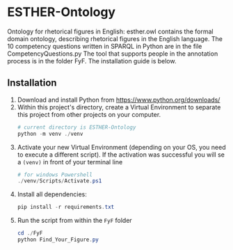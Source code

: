 # ESTHER-Ontology

Ontology for rhetorical figures in English: esther.owl contains the formal domain ontology, describing rhetorical figures 
in the English language.
The 10 competency questions written in SPARQL in Python are in the file CompetencyQuestions.py
The tool that supports people in the annotation process is in the folder FyF. The installation guide is below.


## Installation

1. Download and install Python from https://www.python.org/downloads/
2. Within this project's directory, create a Virtual Environment to separate this project from other projects on your computer.
   ```powershell
   # current directory is ESTHER-Ontology
   python -m venv ./venv
   ```
3. Activate your new Virtual Environment (depending on your OS, you need to execute a different script). If the activation was successful you will se a `(venv)` in front of your terminal line
   ```powershell
   # for windows Powershell
   ./venv/Scripts/Activate.ps1
   ```
4. Install all dependencies:
   ```powershell
   pip install -r requirements.txt
   ```
5. Run the script from within the `FyF` folder
   ```powershell
   cd ./FyF
   python Find_Your_Figure.py
   ```